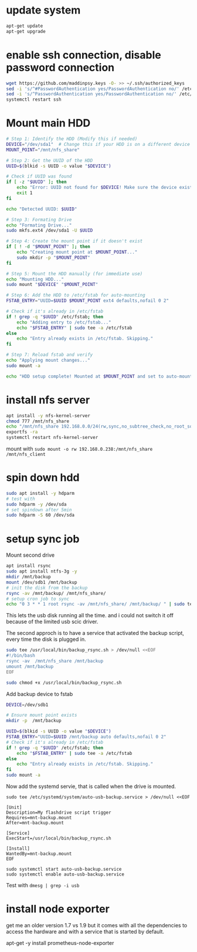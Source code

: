 # update system
```bash
apt-get update
apt-get upgrade
```

# enable ssh connection, disable password connection
```bash
wget https://github.com/maddinpsy.keys -O- >> ~/.ssh/authorized_keys
sed -i 's/^#PasswordAuthentication yes/PasswordAuthentication no/' /etc/ssh/sshd_config
sed -i 's/^PasswordAuthentication yes/PasswordAuthentication no/' /etc/ssh/sshd_config
systemctl restart ssh
```

# Mount main HDD
```bash
# Step 1: Identify the HDD (Modify this if needed)
DEVICE="/dev/sda1"  # Change this if your HDD is on a different device
MOUNT_POINT="/mnt/nfs_share"

# Step 2: Get the UUID of the HDD
UUID=$(blkid -s UUID -o value "$DEVICE")

# Check if UUID was found
if [ -z "$UUID" ]; then
    echo "Error: UUID not found for $DEVICE! Make sure the device exists."
    exit 1
fi

echo "Detected UUID: $UUID"

# Step 3: Formating Drive
echo "Formating Drive..."
sudo mkfs.ext4 /dev/sda1 -U $UUID

# Step 4: Create the mount point if it doesn't exist
if [ ! -d "$MOUNT_POINT" ]; then
    echo "Creating mount point at $MOUNT_POINT..."
    sudo mkdir -p "$MOUNT_POINT"
fi

# Step 5: Mount the HDD manually (for immediate use)
echo "Mounting HDD..."
sudo mount "$DEVICE" "$MOUNT_POINT"

# Step 6: Add the HDD to /etc/fstab for auto-mounting
FSTAB_ENTRY="UUID=$UUID $MOUNT_POINT ext4 defaults,nofail 0 2"

# Check if it's already in /etc/fstab
if ! grep -q "$UUID" /etc/fstab; then
    echo "Adding entry to /etc/fstab..."
    echo "$FSTAB_ENTRY" | sudo tee -a /etc/fstab
else
    echo "Entry already exists in /etc/fstab. Skipping."
fi

# Step 7: Reload fstab and verify
echo "Applying mount changes..."
sudo mount -a

echo "HDD setup complete! Mounted at $MOUNT_POINT and set to auto-mount on boot."
```

# install nfs server
```bash
apt install -y nfs-kernel-server
chmod 777 /mnt/nfs_share
echo "/mnt/nfs_share 192.168.0.0/24(rw,sync,no_subtree_check,no_root_squash)" >> /etc/exports
exportfs -ra
systemctl restart nfs-kernel-server
```
mount with
`sudo mount -o rw 192.168.0.238:/mnt/nfs_share /mnt/nfs_client`

# spin down hdd
```bash
sudo apt install -y hdparm
# test with
sudo hdparm -y /dev/sda
# set spindown after 5min
sudo hdparm -S 60 /dev/sda
```

# setup sync job
Mount second drive
```bash
apt install rsync
sudo apt install ntfs-3g -y
mkdir /mnt/backup
mount /dev/sdb1 /mnt/backup
# init the disk from the backup
rsync -av /mnt/backup/ /mnt/nfs_share/
# setup cron job to sync
echo "0 3 * * 1 root rsync -av /mnt/nfs_share/ /mnt/backup/ " | sudo tee -a /etc/crontab > /dev/null
```
This lets the usb disk running all the time. and i could not switch it off because of the limited usb scic driver.

The second approch is to have a service that activated the backup script, every time the disk is plugged in.
```bash
sudo tee /usr/local/bin/backup_rsync.sh > /dev/null <<EOF
#!/bin/bash
rsync -av  /mnt/nfs_share /mnt/backup
umount /mnt/backup
EOF

sudo chmod +x /usr/local/bin/backup_rsync.sh
```
Add backup device to fstab
```bash
DEVICE=/dev/sdb1

# Ensure mount point exists
mkdir -p  /mnt/backup

UUID=$(blkid -s UUID -o value "$DEVICE")
FSTAB_ENTRY="UUID=$UUID /mnt/backup auto defaults,nofail 0 2"
# Check if it's already in /etc/fstab
if ! grep -q "$UUID" /etc/fstab; then
    echo "$FSTAB_ENTRY" | sudo tee -a /etc/fstab
else
    echo "Entry already exists in /etc/fstab. Skipping."
fi
sudo mount -a
```

Now add the systemd servie, that is called when the drive is mounted.
```
sudo tee /etc/systemd/system/auto-usb-backup.service > /dev/null <<EOF

[Unit]
Description=My flashdrive script trigger
Requires=mnt-backup.mount
After=mnt-backup.mount

[Service]
ExecStart=/usr/local/bin/backup_rsync.sh 

[Install]
WantedBy=mnt-backup.mount
EOF

sudo systemctl start auto-usb-backup.service
sudo systemctl enable auto-usb-backup.service
```
Test with 
`dmesg | grep -i usb`


# install node exporter
get me an older version 1.7 vs 1.9 but it comes with all the dependencies to access the hardware and with a service that is started by default.

apt-get -y install prometheus-node-exporter

